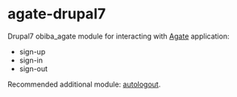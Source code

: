 agate-drupal7
=============

Drupal7 obiba_agate module for interacting with [Agate](https://github.com/obiba/agate) application:
* sign-up
* sign-in
* sign-out

Recommended additional module: [autologout](https://www.drupal.org/project/autologout).
